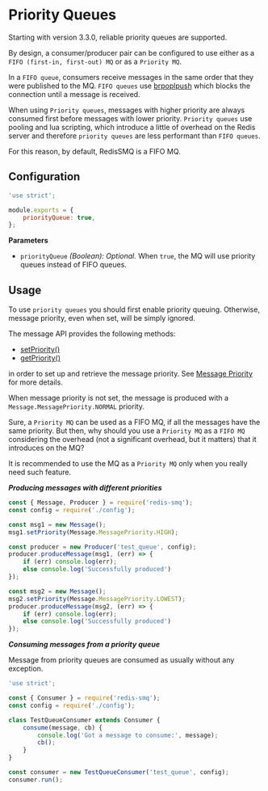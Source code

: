 # Priority Queues

Starting with version 3.3.0, reliable priority queues are supported. 

By design, a consumer/producer pair can be configured to use either as a `FIFO (first-in, first-out) MQ` or as a `Priority MQ`.

In a `FIFO queue`, consumers receive messages in the same order that they were published to the MQ. `FIFO queues` use 
[brpoplpush](https://redis.io/commands/brpoplpush) which blocks the connection until a message is received.

When using `Priority queues`, messages with higher priority are always consumed first before messages with lower priority. 
`Priority queues` use pooling and lua scripting, which introduce a little of overhead on the Redis server and 
therefore `priority queues` are less performant than `FIFO queues`.

For this reason, by default, RedisSMQ is a FIFO MQ.

## Configuration

```javascript
'use strict';

module.exports = {
    priorityQueue: true,
};
```

**Parameters**

- `priorityQueue` *(Boolean): Optional.* When `true`, the MQ will use priority queues instead of FIFO queues.

## Usage

To use `priority queues` you should first enable priority queuing. Otherwise, message priority, even when set, will be simply ignored.

The message API provides the following methods:

* [setPriority()](api/message.md#messageprototypesetpriority)
* [getPriority()](api/message.md#messageprototypegetpriority)

in order to set up and retrieve the message priority. See [Message Priority](api/message.md#messagemessagepriority) for more details.

When message priority is not set, the message is produced with a `Message.MessagePriority.NORMAL` priority.

Sure, a `Priority MQ` can be used as a FIFO MQ, if all the messages have the same priority. But then, why should you 
use a `Priority MQ` as a `FIFO MQ` considering the overhead (not a significant overhead, but it matters) that it 
introduces on the MQ?

It is recommended to use the MQ as a `Priority MQ` only when you really need such feature.

***Producing messages with different priorities***

```javascript
const { Message, Producer } = require('redis-smq');
const config = require('./config');

const msg1 = new Message();
msg1.setPriority(Message.MessagePriority.HIGH);

const producer = new Producer('test_queue', config);
producer.produceMessage(msg1, (err) => {
    if (err) console.log(err);
    else console.log('Successfully produced')
});

const msg2 = new Message();
msg2.setPriority(Message.MessagePriority.LOWEST);
producer.produceMessage(msg2, (err) => {
    if (err) console.log(err);
    else console.log('Successfully produced')
});

```

***Consuming messages from a priority queue***

Message from priority queues are consumed as usually without any exception.

```javascript
'use strict';

const { Consumer } = require('redis-smq');
const config = require('./config');

class TestQueueConsumer extends Consumer {
    consume(message, cb) {
        console.log('Got a message to consume:', message);
        cb();
    }
}

const consumer = new TestQueueConsumer('test_queue', config);
consumer.run();
```